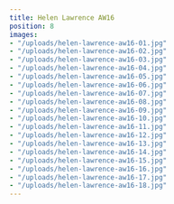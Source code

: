 ```yaml
---
title: Helen Lawrence AW16
position: 8
images:
- "/uploads/helen-lawrence-aw16-01.jpg"
- "/uploads/helen-lawrence-aw16-02.jpg"
- "/uploads/helen-lawrence-aw16-03.jpg"
- "/uploads/helen-lawrence-aw16-04.jpg"
- "/uploads/helen-lawrence-aw16-05.jpg"
- "/uploads/helen-lawrence-aw16-06.jpg"
- "/uploads/helen-lawrence-aw16-07.jpg"
- "/uploads/helen-lawrence-aw16-08.jpg"
- "/uploads/helen-lawrence-aw16-09.jpg"
- "/uploads/helen-lawrence-aw16-10.jpg"
- "/uploads/helen-lawrence-aw16-11.jpg"
- "/uploads/helen-lawrence-aw16-12.jpg"
- "/uploads/helen-lawrence-aw16-13.jpg"
- "/uploads/helen-lawrence-aw16-14.jpg"
- "/uploads/helen-lawrence-aw16-15.jpg"
- "/uploads/helen-lawrence-aw16-16.jpg"
- "/uploads/helen-lawrence-aw16-17.jpg"
- "/uploads/helen-lawrence-aw16-18.jpg"
---
```


